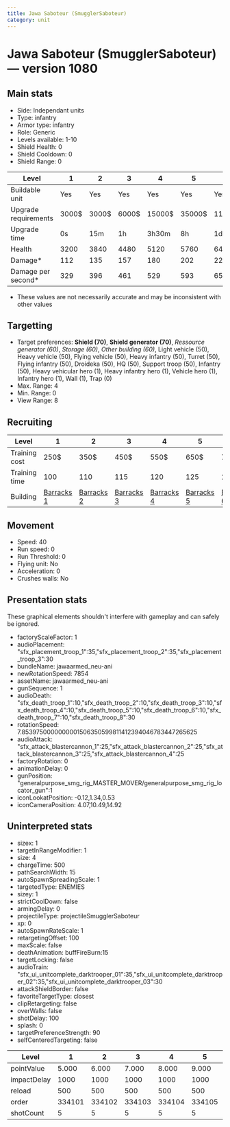 ```yaml
---
title: Jawa Saboteur (SmugglerSaboteur)
category: unit
---
```


# Jawa Saboteur (SmugglerSaboteur) — version 1080

## Main stats

  * Side: Independant units
  * Type: infantry
  * Armor type: infantry
  * Role: Generic
  * Levels available: 1-10
  * Shield Health: 0
  * Shield Cooldown: 0
  * Shield Range: 0

|Level               |1    |2    |3    |4     |5     |6      |7      |8      |9       |10      |
|--------------------|-----|-----|-----|------|------|-------|-------|-------|--------|--------|
|Buildable unit      |Yes  |Yes  |Yes  |Yes   |Yes   |Yes    |Yes    |Yes    |No      |No      |
|Upgrade requirements|3000$|3000$|6000$|15000$|35000$|115000$|175000$|350000$|1000000$|2000000$|
|Upgrade time        |0s   |15m  |1h   |3h30m |8h    |1d     |2d     |3d12h  |5d      |1w1d    |
|Health              |3200 |3840 |4480 |5120  |5760  |6400   |7040   |7680   |8320    |9600    |
|Damage*             |112  |135  |157  |180   |202   |224    |247    |269    |292     |336     |
|Damage per second*  |329  |396  |461  |529   |593   |658    |726    |790    |858     |987     |

* These values are not necessarily accurate and may be inconsistent with other values

## Targetting

  * Target preferences: **Shield (70)**, **Shield generator (70)**, _Ressource generator (60)_, _Storage (60)_, _Other building (60)_, Light vehicle (50), Heavy vehicle (50), Flying vehicle (50), Heavy infantry (50), Turret (50), Flying infantry (50), Droideka (50), HQ (50), Support troop (50), Infantry (50), Heavy vehicular hero (1), Heavy infantry hero (1), Vehicle hero (1), Infantry hero (1), Wall (1), Trap (0)
  * Max. Range: 4
  * Min. Range: 0
  * View Range: 8

## Recruiting

|Level        |1                                  |2                                  |3                                  |4                                  |5                                  |6                                  |7                                  |8                                  |9                                  |10                                  |
|-------------|-----------------------------------|-----------------------------------|-----------------------------------|-----------------------------------|-----------------------------------|-----------------------------------|-----------------------------------|-----------------------------------|-----------------------------------|------------------------------------|
|Training cost|250$                               |350$                               |450$                               |550$                               |650$                               |750$                               |850$                               |950$                               |1050$                              |1150$                               |
|Training time|100                                |110                                |115                                |120                                |125                                |130                                |135                                |140                                |145                                |150                                 |
|Building     |[Barracks 1](smugglerBarracks.html)|[Barracks 2](smugglerBarracks.html)|[Barracks 3](smugglerBarracks.html)|[Barracks 4](smugglerBarracks.html)|[Barracks 5](smugglerBarracks.html)|[Barracks 6](smugglerBarracks.html)|[Barracks 7](smugglerBarracks.html)|[Barracks 8](smugglerBarracks.html)|[Barracks 9](smugglerBarracks.html)|[Barracks 10](smugglerBarracks.html)|

## Movement

  * Speed: 40
  * Run speed: 0
  * Run Threshold: 0
  * Flying unit: No
  * Acceleration: 0
  * Crushes walls: No

## Presentation stats

These graphical elements shouldn't interfere with gameplay and can safely be ignored.

  * factoryScaleFactor: 1
  * audioPlacement: "sfx_placement_troop_1":35,"sfx_placement_troop_2":35,"sfx_placement_troop_3":30
  * bundleName: jawaarmed_neu-ani
  * newRotationSpeed: 7854
  * assetName: jawaarmed_neu-ani
  * gunSequence: 1
  * audioDeath: "sfx_death_troop_1":10,"sfx_death_troop_2":10,"sfx_death_troop_3":10,"sfx_death_troop_4":10,"sfx_death_troop_5":10,"sfx_death_troop_6":10,"sfx_death_troop_7":10,"sfx_death_troop_8":30
  * rotationSpeed: 7.8539750000000001506350599811412394046783447265625
  * audioAttack: "sfx_attack_blastercannon_1":25,"sfx_attack_blastercannon_2":25,"sfx_attack_blastercannon_3":25,"sfx_attack_blastercannon_4":25
  * factoryRotation: 0
  * animationDelay: 0
  * gunPosition: "generalpurpose_smg_rig_MASTER_MOVER/generalpurpose_smg_rig_locator_gun":1
  * iconLookatPosition: -0.12,1.34,0.53
  * iconCameraPosition: 4.07,10.49,14.92

## Uninterpreted stats

  * sizex: 1
  * targetInRangeModifier: 1
  * size: 4
  * chargeTime: 500
  * pathSearchWidth: 15
  * autoSpawnSpreadingScale: 1
  * targetedType: ENEMIES
  * sizey: 1
  * strictCoolDown: false
  * armingDelay: 0
  * projectileType: projectileSmugglerSaboteur
  * xp: 0
  * autoSpawnRateScale: 1
  * retargetingOffset: 100
  * maxScale: false
  * deathAnimation: buffFireBurn:15
  * targetLocking: false
  * audioTrain: "sfx_ui_unitcomplete_darktrooper_01":35,"sfx_ui_unitcomplete_darktrooper_02":35,"sfx_ui_unitcomplete_darktrooper_03":30
  * attackShieldBorder: false
  * favoriteTargetType: closest
  * clipRetargeting: false
  * overWalls: false
  * shotDelay: 100
  * splash: 0
  * targetPreferenceStrength: 90
  * selfCenteredTargeting: false

|Level      |1     |2     |3     |4     |5     |6     |7     |8     |9     |10    |
|-----------|------|------|------|------|------|------|------|------|------|------|
|pointValue |5.000 |6.000 |7.000 |8.000 |9.000 |10.000|11.000|12.000|13.000|15.000|
|impactDelay|1000  |1000  |1000  |1000  |1000  |1000  |1000  |1000  |1000  |500   |
|reload     |500   |500   |500   |500   |500   |500   |500   |500   |500   |2000  |
|order      |334101|334102|334103|334104|334105|334106|334107|334108|334109|334110|
|shotCount  |5     |5     |5     |5     |5     |5     |5     |5     |5     |10    |

